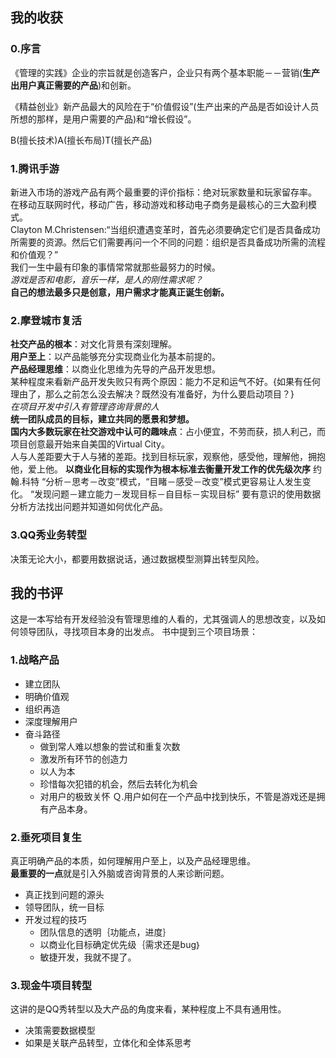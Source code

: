 ##  我的收获
###  0.序言
《管理的实践》企业的宗旨就是创造客户，企业只有两个基本职能－－营销(**生产出用户真正需要的产品**)和创新。

《精益创业》新产品最大的风险在于“价值假设”(生产出来的产品是否如设计人员所想的那样，是用户需要的产品)和“增长假设”。

B(擅长技术)A(擅长布局)T(擅长产品)

###   1.腾讯手游
新进入市场的游戏产品有两个最重要的评价指标：绝对玩家数量和玩家留存率。   
在移动互联网时代，移动广告，移动游戏和移动电子商务是最核心的三大盈利模式。   
Clayton M.Christensen:“当组织遭遇变革时，首先必须要确定它们是否具备成功所需要的资源。然后它们需要再问一个不同的问题：组织是否具备成功所需的流程和价值观？”  
我们一生中最有印象的事情常常就那些最努力的时候。  
*游戏是否和电影，音乐一样，是人的刚性需求呢？*  
**自己的想法最多只是创意，用户需求才能真正诞生创新。**  

###  2.摩登城市复活
**社交产品的根本**：对文化背景有深刻理解。  
**用户至上**：以产品能够充分实现商业化为基本前提的。  
**产品经理思维**：以商业化思维为先导的产品开发思想。  
某种程度来看新产品开发失败只有两个原因：能力不足和运气不好。{如果有任何理由了，那么之前怎么没去解决？既然没有准备好，为什么要启动项目？}  
*在项目开发中引入有管理咨询背景的人*  
**统一团队成员的目标，建立共同的愿景和梦想。**  
**国内大多数玩家在社交游戏中认可的趣味点**：占小便宜，不劳而获，损人利己，而项目创意最开始来自美国的Virtual City。  
人与人差距要大于人与猪的差距。找到目标玩家，观察他，感受他，理解他，拥抱他，爱上他。
**以商业化目标的实现作为根本标准去衡量开发工作的优先级次序**
约翰.科特 “分析－思考－改变”模式，“目睹－感受－改变”模式更容易让人发生变化。
“发现问题－建立能力－发现目标－自目标－实现目标”
要有意识的使用数据分析方法找出问题并知道如何优化产品。

###  3.QQ秀业务转型
决策无论大小，都要用数据说话，通过数据模型测算出转型风险。

##  我的书评
这是一本写给有开发经验没有管理思维的人看的，尤其强调人的思想改变，以及如何领导团队，寻找项目本身的出发点。
书中提到三个项目场景：
###  1.战略产品  
+  建立团队  
+  明确价值观  
+  组织再造  
+  深度理解用户  
+  奋斗路径
    + 做到常人难以想象的尝试和重复次数
    + 激发所有环节的创造力
    + 以人为本
    + 珍惜每次犯错的机会，然后去转化为机会
    + 对用户的极致关怀
Ｑ.用户如何在一个产品中找到快乐，不管是游戏还是拥有产品本身。   
###  2.垂死项目复生   
真正明确产品的本质，如何理解用户至上，以及产品经理思维。  
**最重要的一点**就是引入外脑或咨询背景的人来诊断问题。

+ 真正找到问题的源头  
+ 领导团队，统一目标  
+ 开发过程的技巧  
    +  团队信息的透明｛功能点，进度｝  
    +  以商业化目标确定优先级｛需求还是bug｝
    +  敏捷开发，我就不提了。 


###  3.现金牛项目转型  
这讲的是QQ秀转型以及大产品的角度来看，某种程度上不具有通用性。
+  决策需要数据模型
+  如果是关联产品转型，立体化和全体系思考